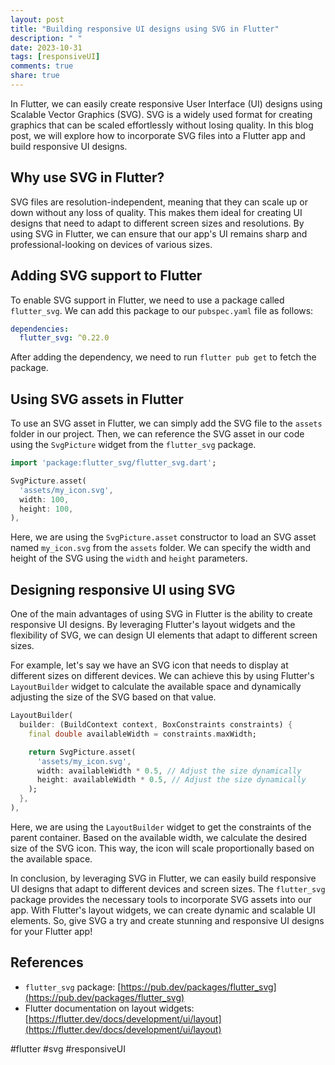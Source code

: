```yaml
---
layout: post
title: "Building responsive UI designs using SVG in Flutter"
description: " "
date: 2023-10-31
tags: [responsiveUI]
comments: true
share: true
---
```


In Flutter, we can easily create responsive User Interface (UI) designs using Scalable Vector Graphics (SVG). SVG is a widely used format for creating graphics that can be scaled effortlessly without losing quality. In this blog post, we will explore how to incorporate SVG files into a Flutter app and build responsive UI designs.

## Why use SVG in Flutter?

SVG files are resolution-independent, meaning that they can scale up or down without any loss of quality. This makes them ideal for creating UI designs that need to adapt to different screen sizes and resolutions. By using SVG in Flutter, we can ensure that our app's UI remains sharp and professional-looking on devices of various sizes.

## Adding SVG support to Flutter

To enable SVG support in Flutter, we need to use a package called `flutter_svg`. We can add this package to our `pubspec.yaml` file as follows:

```yaml
dependencies:
  flutter_svg: ^0.22.0
```

After adding the dependency, we need to run `flutter pub get` to fetch the package.

## Using SVG assets in Flutter

To use an SVG asset in Flutter, we can simply add the SVG file to the `assets` folder in our project. Then, we can reference the SVG asset in our code using the `SvgPicture` widget from the `flutter_svg` package.

```dart
import 'package:flutter_svg/flutter_svg.dart';

SvgPicture.asset(
  'assets/my_icon.svg',
  width: 100,
  height: 100,
),
```

Here, we are using the `SvgPicture.asset` constructor to load an SVG asset named `my_icon.svg` from the `assets` folder. We can specify the width and height of the SVG using the `width` and `height` parameters. 

## Designing responsive UI using SVG

One of the main advantages of using SVG in Flutter is the ability to create responsive UI designs. By leveraging Flutter's layout widgets and the flexibility of SVG, we can design UI elements that adapt to different screen sizes.

For example, let's say we have an SVG icon that needs to display at different sizes on different devices. We can achieve this by using Flutter's `LayoutBuilder` widget to calculate the available space and dynamically adjusting the size of the SVG based on that value.

```dart
LayoutBuilder(
  builder: (BuildContext context, BoxConstraints constraints) {
    final double availableWidth = constraints.maxWidth;

    return SvgPicture.asset(
      'assets/my_icon.svg',
      width: availableWidth * 0.5, // Adjust the size dynamically
      height: availableWidth * 0.5, // Adjust the size dynamically
    );
  },
),
```

Here, we are using the `LayoutBuilder` widget to get the constraints of the parent container. Based on the available width, we calculate the desired size of the SVG icon. This way, the icon will scale proportionally based on the available space.

In conclusion, by leveraging SVG in Flutter, we can easily build responsive UI designs that adapt to different devices and screen sizes. The `flutter_svg` package provides the necessary tools to incorporate SVG assets into our app. With Flutter's layout widgets, we can create dynamic and scalable UI elements. So, give SVG a try and create stunning and responsive UI designs for your Flutter app!

## References
- `flutter_svg` package: [https://pub.dev/packages/flutter_svg](https://pub.dev/packages/flutter_svg)
- Flutter documentation on layout widgets: [https://flutter.dev/docs/development/ui/layout](https://flutter.dev/docs/development/ui/layout)

#flutter #svg #responsiveUI
